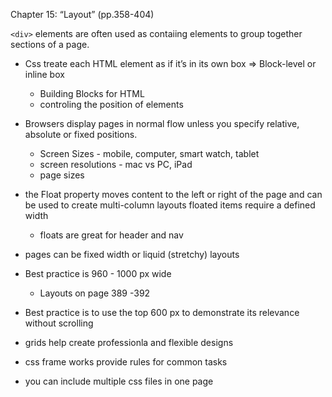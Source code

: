 Chapter 15: “Layout” (pp.358-404)



`<div>` elements are often used as contaiing elements to group together sections of a page.

- Css treate each HTML element as if it’s in its own box => Block-level or inline box
  - Building Blocks for HTML
  - controling the position of elements

- Browsers display pages in normal flow unless you specify relative, absolute or fixed positions.
  - Screen Sizes - mobile, computer, smart watch, tablet
  - screen resolutions - mac vs PC, iPad
  - page sizes

- the Float property moves content to the left or right of the page and can be used to create multi-column layouts
floated items require a defined width
  - floats are great for header and nav
 

- pages can be fixed width or liquid (stretchy) layouts

- Best practice is 960 - 1000 px wide
  - Layouts on page 389 -392

- Best practice is to use the top 600 px to demonstrate its relevance without scrolling

- grids help create professionla and flexible designs

- css frame works provide rules for common tasks

- you can include multiple css files in one page